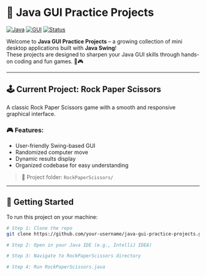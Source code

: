 # 🎯 Java GUI Practice Projects

[![Java](https://img.shields.io/badge/Language-Java-blue.svg)](https://www.java.com/)
[![GUI](https://img.shields.io/badge/GUI-Swing-lightgrey.svg)](https://docs.oracle.com/javase/tutorial/uiswing/)
[![Status](https://img.shields.io/badge/Project-Active-brightgreen.svg)]()

Welcome to **Java GUI Practice Projects** – a growing collection of mini desktop applications built with **Java Swing**!  
These projects are designed to sharpen your Java GUI skills through hands-on coding and fun games. 🚀🎮

---

## 🕹️ Current Project: Rock Paper Scissors

A classic Rock Paper Scissors game with a smooth and responsive graphical interface.

### 🎮 Features:
- User-friendly Swing-based GUI
- Randomized computer move
- Dynamic results display
- Organized codebase for easy understanding

> 📁 Project folder: `RockPaperScissors/`

---

## 🚀 Getting Started

To run this project on your machine:

```bash
# Step 1: Clone the repo
git clone https://github.com/your-username/java-gui-practice-projects.git

# Step 2: Open in your Java IDE (e.g., IntelliJ IDEA)

# Step 3: Navigate to RockPaperScissors directory

# Step 4: Run RockPaperScissors.java
